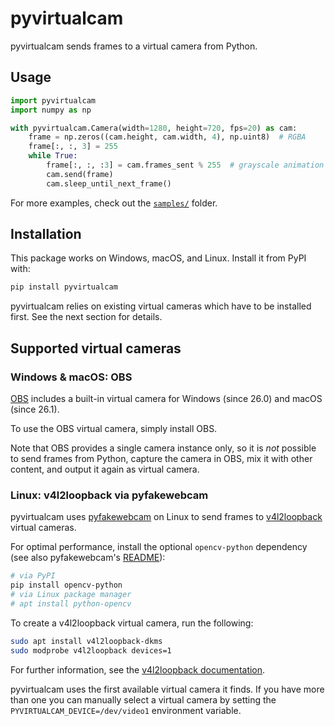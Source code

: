 # pyvirtualcam

pyvirtualcam sends frames to a virtual camera from Python.

## Usage

```py
import pyvirtualcam
import numpy as np

with pyvirtualcam.Camera(width=1280, height=720, fps=20) as cam:
    frame = np.zeros((cam.height, cam.width, 4), np.uint8)  # RGBA
    frame[:, :, 3] = 255
    while True:
        frame[:, :, :3] = cam.frames_sent % 255  # grayscale animation
        cam.send(frame)
        cam.sleep_until_next_frame()
```

For more examples, check out the [`samples/`](samples) folder.

## Installation

This package works on Windows, macOS, and Linux. Install it from PyPI with:

```sh
pip install pyvirtualcam
```

pyvirtualcam relies on existing virtual cameras which have to be installed first. See the next section for details.

## Supported virtual cameras

### Windows & macOS: OBS

[OBS](https://obsproject.com/) includes a built-in virtual camera for Windows (since 26.0) and macOS (since 26.1).

To use the OBS virtual camera, simply install OBS.

Note that OBS provides a single camera instance only, so it is *not* possible to send frames from Python, capture the camera in OBS, mix it with other content, and output it again as virtual camera.

### Linux: v4l2loopback via pyfakewebcam

pyvirtualcam uses [pyfakewebcam](https://github.com/jremmons/pyfakewebcam) on Linux to send frames to [v4l2loopback](https://github.com/umlaeute/v4l2loopback) virtual cameras.

For optimal performance, install the optional `opencv-python` dependency (see also pyfakewebcam's [README](https://github.com/jremmons/pyfakewebcam)):

```sh
# via PyPI
pip install opencv-python
# via Linux package manager
# apt install python-opencv
```

To create a v4l2loopback virtual camera, run the following:

```sh
sudo apt install v4l2loopback-dkms
sudo modprobe v4l2loopback devices=1
```

For further information, see the [v4l2loopback documentation](https://github.com/umlaeute/v4l2loopback).

pyvirtualcam uses the first available virtual camera it finds.
If you have more than one you can manually select a virtual camera by setting the `PYVIRTUALCAM_DEVICE=/dev/video1` environment variable.
